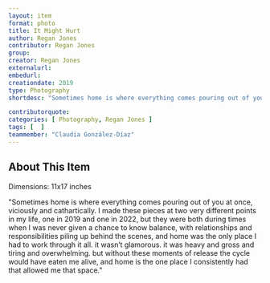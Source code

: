 ```yaml
---
layout: item
format: photo
title: It Might Hurt
author: Regan Jones
contributor: Regan Jones
group: 
creator: Regan Jones
externalurl: 
embedurl: 
creationdate: 2019
type: Photography
shortdesc: "Sometimes home is where everything comes pouring out of you at once, viciously and cathartically. I made these pieces at two very different points in my life, one in 2019 and one in 2022, but they were both during times when I was never given a chance to know balance, with relationships and responsibilities piling up behind the scenes, and home was the only place I had to work through it all. it wasn’t glamorous. it was heavy and gross and tiring and overwhelming. but without these moments of release the cycle would have eaten me alive, and home is the one place I consistently had that allowed me that space."

contributorquote: 
categories: [ Photography, Regan Jones ]
tags: [  ]
teammember: "Claudia González-Díaz"
---
```


## About This Item

Dimensions: 11x17 inches

"Sometimes home is where everything comes pouring out of you at once, viciously and cathartically. I made these pieces at two very different points in my life, one in 2019 and one in 2022, but they were both during times when I was never given a chance to know balance, with relationships and responsibilities piling up behind the scenes, and home was the only place I had to work through it all. it wasn’t glamorous. it was heavy and gross and tiring and overwhelming. but without these moments of release the cycle would have eaten me alive, and home is the one place I consistently had that allowed me that space."

